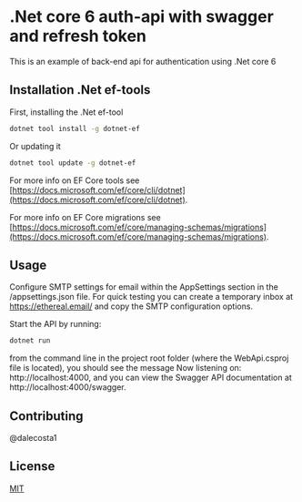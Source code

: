 # .Net core 6 auth-api with swagger and refresh token

This is an example of back-end api for authentication using .Net core 6 

## Installation .Net ef-tools

First, installing the .Net ef-tool

```bash
dotnet tool install -g dotnet-ef
```
Or updating it
```bash
dotnet tool update -g dotnet-ef
```

For more info on EF Core tools see 
[https://docs.microsoft.com/ef/core/cli/dotnet](https://docs.microsoft.com/ef/core/cli/dotnet).

For more info on EF Core migrations see 
[https://docs.microsoft.com/ef/core/managing-schemas/migrations](https://docs.microsoft.com/ef/core/managing-schemas/migrations).


## Usage
Configure SMTP settings for email within the AppSettings section in the /appsettings.json file. 
For quick testing you can create a temporary inbox at https://ethereal.email/ and copy the SMTP configuration options.

Start the API by running: 
```bash
dotnet run 
```

from the command line in the project root folder (where the WebApi.csproj file is located), you should see the message Now listening on: http://localhost:4000, and you can view the Swagger API documentation at http://localhost:4000/swagger.

## Contributing
@dalecosta1

## License
[MIT](https://choosealicense.com/licenses/mit/)